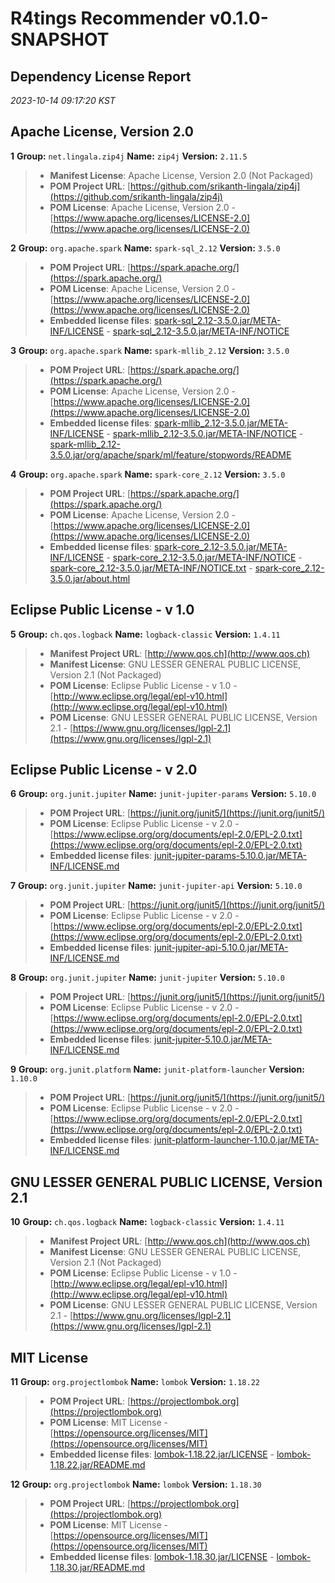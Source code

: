 
# R4tings Recommender v0.1.0-SNAPSHOT
## Dependency License Report
_2023-10-14 09:17:20 KST_
## Apache License, Version 2.0

**1** **Group:** `net.lingala.zip4j` **Name:** `zip4j` **Version:** `2.11.5` 
> - **Manifest License**: Apache License, Version 2.0 (Not Packaged)
> - **POM Project URL**: [https://github.com/srikanth-lingala/zip4j](https://github.com/srikanth-lingala/zip4j)
> - **POM License**: Apache License, Version 2.0 - [https://www.apache.org/licenses/LICENSE-2.0](https://www.apache.org/licenses/LICENSE-2.0)

**2** **Group:** `org.apache.spark` **Name:** `spark-sql_2.12` **Version:** `3.5.0` 
> - **POM Project URL**: [https://spark.apache.org/](https://spark.apache.org/)
> - **POM License**: Apache License, Version 2.0 - [https://www.apache.org/licenses/LICENSE-2.0](https://www.apache.org/licenses/LICENSE-2.0)
> - **Embedded license files**: [spark-sql_2.12-3.5.0.jar/META-INF/LICENSE](spark-sql_2.12-3.5.0.jar/META-INF/LICENSE) 
    - [spark-sql_2.12-3.5.0.jar/META-INF/NOTICE](spark-sql_2.12-3.5.0.jar/META-INF/NOTICE)

**3** **Group:** `org.apache.spark` **Name:** `spark-mllib_2.12` **Version:** `3.5.0` 
> - **POM Project URL**: [https://spark.apache.org/](https://spark.apache.org/)
> - **POM License**: Apache License, Version 2.0 - [https://www.apache.org/licenses/LICENSE-2.0](https://www.apache.org/licenses/LICENSE-2.0)
> - **Embedded license files**: [spark-mllib_2.12-3.5.0.jar/META-INF/LICENSE](spark-mllib_2.12-3.5.0.jar/META-INF/LICENSE) 
    - [spark-mllib_2.12-3.5.0.jar/META-INF/NOTICE](spark-mllib_2.12-3.5.0.jar/META-INF/NOTICE) 
    - [spark-mllib_2.12-3.5.0.jar/org/apache/spark/ml/feature/stopwords/README](spark-mllib_2.12-3.5.0.jar/org/apache/spark/ml/feature/stopwords/README)

**4** **Group:** `org.apache.spark` **Name:** `spark-core_2.12` **Version:** `3.5.0` 
> - **POM Project URL**: [https://spark.apache.org/](https://spark.apache.org/)
> - **POM License**: Apache License, Version 2.0 - [https://www.apache.org/licenses/LICENSE-2.0](https://www.apache.org/licenses/LICENSE-2.0)
> - **Embedded license files**: [spark-core_2.12-3.5.0.jar/META-INF/LICENSE](spark-core_2.12-3.5.0.jar/META-INF/LICENSE) 
    - [spark-core_2.12-3.5.0.jar/META-INF/NOTICE](spark-core_2.12-3.5.0.jar/META-INF/NOTICE) 
    - [spark-core_2.12-3.5.0.jar/META-INF/NOTICE.txt](spark-core_2.12-3.5.0.jar/META-INF/NOTICE.txt) 
    - [spark-core_2.12-3.5.0.jar/about.html](spark-core_2.12-3.5.0.jar/about.html)

## Eclipse Public License - v 1.0

**5** **Group:** `ch.qos.logback` **Name:** `logback-classic` **Version:** `1.4.11` 
> - **Manifest Project URL**: [http://www.qos.ch](http://www.qos.ch)
> - **Manifest License**: GNU LESSER GENERAL PUBLIC LICENSE, Version 2.1 (Not Packaged)
> - **POM License**: Eclipse Public License - v 1.0 - [http://www.eclipse.org/legal/epl-v10.html](http://www.eclipse.org/legal/epl-v10.html)
> - **POM License**: GNU LESSER GENERAL PUBLIC LICENSE, Version 2.1 - [https://www.gnu.org/licenses/lgpl-2.1](https://www.gnu.org/licenses/lgpl-2.1)

## Eclipse Public License - v 2.0

**6** **Group:** `org.junit.jupiter` **Name:** `junit-jupiter-params` **Version:** `5.10.0` 
> - **POM Project URL**: [https://junit.org/junit5/](https://junit.org/junit5/)
> - **POM License**: Eclipse Public License - v 2.0 - [https://www.eclipse.org/org/documents/epl-2.0/EPL-2.0.txt](https://www.eclipse.org/org/documents/epl-2.0/EPL-2.0.txt)
> - **Embedded license files**: [junit-jupiter-params-5.10.0.jar/META-INF/LICENSE.md](junit-jupiter-params-5.10.0.jar/META-INF/LICENSE.md)

**7** **Group:** `org.junit.jupiter` **Name:** `junit-jupiter-api` **Version:** `5.10.0` 
> - **POM Project URL**: [https://junit.org/junit5/](https://junit.org/junit5/)
> - **POM License**: Eclipse Public License - v 2.0 - [https://www.eclipse.org/org/documents/epl-2.0/EPL-2.0.txt](https://www.eclipse.org/org/documents/epl-2.0/EPL-2.0.txt)
> - **Embedded license files**: [junit-jupiter-api-5.10.0.jar/META-INF/LICENSE.md](junit-jupiter-api-5.10.0.jar/META-INF/LICENSE.md)

**8** **Group:** `org.junit.jupiter` **Name:** `junit-jupiter` **Version:** `5.10.0` 
> - **POM Project URL**: [https://junit.org/junit5/](https://junit.org/junit5/)
> - **POM License**: Eclipse Public License - v 2.0 - [https://www.eclipse.org/org/documents/epl-2.0/EPL-2.0.txt](https://www.eclipse.org/org/documents/epl-2.0/EPL-2.0.txt)
> - **Embedded license files**: [junit-jupiter-5.10.0.jar/META-INF/LICENSE.md](junit-jupiter-5.10.0.jar/META-INF/LICENSE.md)

**9** **Group:** `org.junit.platform` **Name:** `junit-platform-launcher` **Version:** `1.10.0` 
> - **POM Project URL**: [https://junit.org/junit5/](https://junit.org/junit5/)
> - **POM License**: Eclipse Public License - v 2.0 - [https://www.eclipse.org/org/documents/epl-2.0/EPL-2.0.txt](https://www.eclipse.org/org/documents/epl-2.0/EPL-2.0.txt)
> - **Embedded license files**: [junit-platform-launcher-1.10.0.jar/META-INF/LICENSE.md](junit-platform-launcher-1.10.0.jar/META-INF/LICENSE.md)

## GNU LESSER GENERAL PUBLIC LICENSE, Version 2.1

**10** **Group:** `ch.qos.logback` **Name:** `logback-classic` **Version:** `1.4.11` 
> - **Manifest Project URL**: [http://www.qos.ch](http://www.qos.ch)
> - **Manifest License**: GNU LESSER GENERAL PUBLIC LICENSE, Version 2.1 (Not Packaged)
> - **POM License**: Eclipse Public License - v 1.0 - [http://www.eclipse.org/legal/epl-v10.html](http://www.eclipse.org/legal/epl-v10.html)
> - **POM License**: GNU LESSER GENERAL PUBLIC LICENSE, Version 2.1 - [https://www.gnu.org/licenses/lgpl-2.1](https://www.gnu.org/licenses/lgpl-2.1)

## MIT License

**11** **Group:** `org.projectlombok` **Name:** `lombok` **Version:** `1.18.22` 
> - **POM Project URL**: [https://projectlombok.org](https://projectlombok.org)
> - **POM License**: MIT License - [https://opensource.org/licenses/MIT](https://opensource.org/licenses/MIT)
> - **Embedded license files**: [lombok-1.18.22.jar/LICENSE](lombok-1.18.22.jar/LICENSE) 
    - [lombok-1.18.22.jar/README.md](lombok-1.18.22.jar/README.md)

**12** **Group:** `org.projectlombok` **Name:** `lombok` **Version:** `1.18.30` 
> - **POM Project URL**: [https://projectlombok.org](https://projectlombok.org)
> - **POM License**: MIT License - [https://opensource.org/licenses/MIT](https://opensource.org/licenses/MIT)
> - **Embedded license files**: [lombok-1.18.30.jar/LICENSE](lombok-1.18.30.jar/LICENSE) 
    - [lombok-1.18.30.jar/README.md](lombok-1.18.30.jar/README.md)


